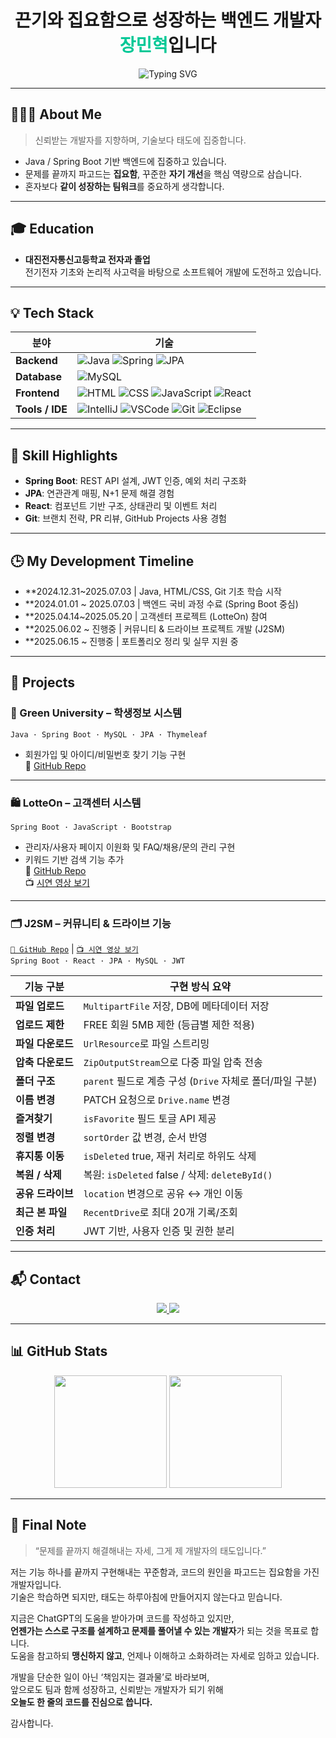<h1 align="center">끈기와 집요함으로 성장하는 백엔드 개발자 <span style="color:#00C896;">장민혁</span>입니다</h1>

<p align="center">
  <img src="https://readme-typing-svg.herokuapp.com?font=Fira+Code&size=22&pause=1000&color=00C896&center=true&vCenter=true&width=435&lines=Java+%2F+Spring+지향+백엔드+개발자;문제를+파고드는+집요함;꾸준함은+나의+무기입니다" alt="Typing SVG" />
</p>

---

## 🙋🏻‍♂️ About Me
> 신뢰받는 개발자를 지향하며, 기술보다 태도에 집중합니다.

- Java / Spring Boot 기반 백엔드에 집중하고 있습니다.
- 문제를 끝까지 파고드는 **집요함**, 꾸준한 **자기 개선**을 핵심 역량으로 삼습니다.
- 혼자보다 **같이 성장하는 팀워크**를 중요하게 생각합니다.

---

## 🎓 Education

- **대진전자통신고등학교 전자과 졸업**  
  전기전자 기초와 논리적 사고력을 바탕으로 소프트웨어 개발에 도전하고 있습니다.

---

## 💡 Tech Stack

| 분야 | 기술 |
|------|------|
| **Backend** | ![Java](https://skillicons.dev/icons?i=java) ![Spring](https://skillicons.dev/icons?i=spring) ![JPA](https://skillicons.dev/icons?i=hibernate) |
| **Database** | ![MySQL](https://skillicons.dev/icons?i=mysql) |
| **Frontend** | ![HTML](https://skillicons.dev/icons?i=html) ![CSS](https://skillicons.dev/icons?i=css) ![JavaScript](https://skillicons.dev/icons?i=javascript) ![React](https://skillicons.dev/icons?i=react) |
| **Tools / IDE** | ![IntelliJ](https://skillicons.dev/icons?i=intellij) ![VSCode](https://skillicons.dev/icons?i=vscode) ![Git](https://skillicons.dev/icons?i=git) ![Eclipse](https://skillicons.dev/icons?i=eclipse) |

---

## 🧠 Skill Highlights

- **Spring Boot**: REST API 설계, JWT 인증, 예외 처리 구조화
- **JPA**: 연관관계 매핑, N+1 문제 해결 경험
- **React**: 컴포넌트 기반 구조, 상태관리 및 이벤트 처리
- **Git**: 브랜치 전략, PR 리뷰, GitHub Projects 사용 경험

---

## 🕒 My Development Timeline

- **2024.12.31~2025.07.03 | Java, HTML/CSS, Git 기초 학습 시작  
- **2024.01.01 ~ 2025.07.03 | 백엔드 국비 과정 수료 (Spring Boot 중심)  
- **2025.04.14~2025.05.20 | 고객센터 프로젝트 (LotteOn) 참여  
- **2025.06.02 ~ 진행중 | 커뮤니티 & 드라이브 프로젝트 개발 (J2SM)  
- **2025.06.15 ~ 진행중 | 포트폴리오 정리 및 실무 지원 중

---

## 💼 Projects

### 🏫 Green University – 학생정보 시스템  
`Java · Spring Boot · MySQL · JPA · Thymeleaf`  
- 회원가입 및 아이디/비밀번호 찾기 기능 구현  
🔗 [GitHub Repo](https://github.com/minheyok/green)

---

### 🛍️ LotteOn – 고객센터 시스템  
`Spring Boot · JavaScript · Bootstrap`  
- 관리자/사용자 페이지 이원화 및 FAQ/채용/문의 관리 구현  
- 키워드 기반 검색 기능 추가  
🔗 [GitHub Repo](https://github.com/greenlotte6/lotte1-lotteon-project-team4)  
📺 [시연 영상 보기](https://www.youtube.com/watch?v=VaCz3n7Qnuc)

---

### 🗂️ J2SM – 커뮤니티 & 드라이브 기능  
[`🔗 GitHub Repo`](https://github.com/greenlotte6/lotte2-community-app-project-team1) | [`📺 시연 영상 보기`](https://www.youtube.com/watch?v=jYgzeDvy4DM)  
`Spring Boot · React · JPA · MySQL · JWT`

| 기능 구분 | 구현 방식 요약 |
|-----------|----------------|
| **파일 업로드** | `MultipartFile` 저장, DB에 메타데이터 저장 |
| **업로드 제한** | FREE 회원 5MB 제한 (등급별 제한 적용) |
| **파일 다운로드** | `UrlResource`로 파일 스트리밍 |
| **압축 다운로드** | `ZipOutputStream`으로 다중 파일 압축 전송 |
| **폴더 구조** | `parent` 필드로 계층 구성 (`Drive` 자체로 폴더/파일 구분) |
| **이름 변경** | PATCH 요청으로 `Drive.name` 변경 |
| **즐겨찾기** | `isFavorite` 필드 토글 API 제공 |
| **정렬 변경** | `sortOrder` 값 변경, 순서 반영 |
| **휴지통 이동** | `isDeleted` true, 재귀 처리로 하위도 삭제 |
| **복원 / 삭제** | 복원: `isDeleted` false / 삭제: `deleteById()` |
| **공유 드라이브** | `location` 변경으로 공유 ↔ 개인 이동 |
| **최근 본 파일** | `RecentDrive`로 최대 20개 기록/조회 |
| **인증 처리** | JWT 기반, 사용자 인증 및 권한 분리 |


---

## 📬 Contact

<p align="center">
  <a href="mailto:wkdalsgur5556@gmail.com">
    <img src="https://img.shields.io/badge/Gmail-D14836?style=for-the-badge&logo=gmail&logoColor=white"/>
  </a>
  <a href="https://github.com/minheyok">
    <img src="https://img.shields.io/badge/GitHub-000?style=for-the-badge&logo=github&logoColor=white"/>
  </a>
</p>

---

## 📊 GitHub Stats

<p align="center">
  <img height="180" src="https://github-readme-stats.vercel.app/api?username=minheyok&show_icons=true&theme=tokyonight&hide_border=true"/>
  <img height="180" src="https://github-readme-stats.vercel.app/api/top-langs/?username=minheyok&layout=compact&theme=tokyonight&hide_border=true"/>
</p>

---

## 🧩 Final Note

> “문제를 끝까지 해결해내는 자세, 그게 제 개발자의 태도입니다.”

저는 기능 하나를 끝까지 구현해내는 꾸준함과, 코드의 원인을 파고드는 집요함을 가진 개발자입니다.  
기술은 학습하면 되지만, 태도는 하루아침에 만들어지지 않는다고 믿습니다.  

지금은 ChatGPT의 도움을 받아가며 코드를 작성하고 있지만,  
**언젠가는 스스로 구조를 설계하고 문제를 풀어낼 수 있는 개발자**가 되는 것을 목표로 합니다.  
도움을 참고하되 **맹신하지 않고**, 언제나 이해하고 소화하려는 자세로 임하고 있습니다.  

개발을 단순한 일이 아닌 ‘책임지는 결과물’로 바라보며,  
앞으로도 팀과 함께 성장하고, 신뢰받는 개발자가 되기 위해  
**오늘도 한 줄의 코드를 진심으로 씁니다.**

감사합니다.
